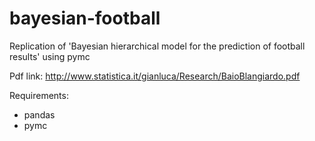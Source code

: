 bayesian-football
=================

Replication of 'Bayesian hierarchical model for the prediction of football results' using pymc

Pdf link: http://www.statistica.it/gianluca/Research/BaioBlangiardo.pdf

Requirements:
* pandas
* pymc
